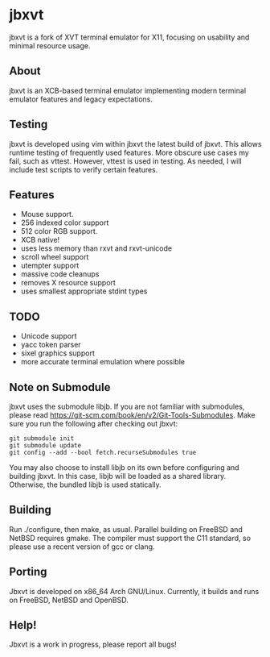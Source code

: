 # jbxvt
jbxvt is a fork of XVT terminal emulator for X11,
      focusing on usability and minimal resource usage.  

## About
jbxvt is an XCB-based terminal emulator implementing modern
terminal emulator features and legacy expectations.

## Testing
jbxvt is developed using vim within jbxvt the latest build of jbxvt.
This allows runtime testing of frequently used features.  More obscure
use cases my fail, such as vttest.  However, vttest is used in testing.
As needed, I will include test scripts to verify certain features.

## Features
* Mouse support.
* 256 indexed color support
* 512 color RGB support.  
* XCB native!
* uses less memory than rxvt and rxvt-unicode
* scroll wheel support
* utempter support
* massive code cleanups
* removes X resource support
* uses smallest appropriate stdint types

## TODO
* Unicode support
* yacc token parser
* sixel graphics support
* more accurate terminal emulation where possible

## Note on Submodule
jbxvt uses the submodule libjb.  If you are not familiar with submodules,
please read https://git-scm.com/book/en/v2/Git-Tools-Submodules.
Make sure you run the following after checking out jbxvt:

	git submodule init
	git submodule update
	git config --add --bool fetch.recurseSubmodules true

You may also choose to install libjb on its own before configuring
and building jbxvt.  In this case, libjb will be loaded
as a shared library.  Otherwise, the bundled libjb is used statically.

## Building
Run ./configure, then make, as usual.  Parallel building on FreeBSD
and NetBSD requires gmake.  The compiler must support the C11 standard,
so please use a recent version of gcc or clang.  

## Porting
Jbxvt is developed on x86\_64 Arch GNU/Linux.  Currently, it builds and
runs on FreeBSD, NetBSD and OpenBSD.

## Help!
Jbxvt is a work in progress, please report all bugs!

